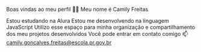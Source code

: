 Boas vindas ao meu perfil 💙💙
Meu nome é Camily Freitas

Estou estudando na Alura
Estou me desenvolvendo na linguagem JavaScript
Utilizo esse espaço para minha organização e compartilhamento dos meu projetos desenvolvidos
Você pode entrar em contato comigo 📫
camily.goncalves.freitas@escola.pr.gov.br
